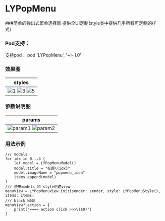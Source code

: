 # LYPopMenu

###简单的弹出式菜单选择器
提供全UI定制(style类中提供几乎所有可定制的样式)

### Pod支持：
支持pod：  pod 'LYPopMenu', '~> 1.0'

### 效果图

| styles |
|---|
|![1](https://github.com/GordonLY/LYPopMenu/blob/master/screenshot/style1.png) ![3](https://github.com/GordonLY/LYPopMenu/blob/master/screenshot/style3.png) ![5](https://github.com/GordonLY/LYPopMenu/blob/master/screenshot/style5.png) |


### 参数说明图

| params |
|---|
|![param1](https://github.com/GordonLY/LYPopMenu/blob/master/screenshot/param1.png) ![param2](https://github.com/GordonLY/LYPopMenu/blob/master/screenshot/param2.png) |

### 用法示例
    /// models
    for idx in 0...3 {
        let model = LYPopMenuModel()
        model.title = "标题\(idx)"
        model.imageName = "popmenu_icon"
        items.append(model)
    }
    /// 使用models 和 style创建view
    menuView = LYPopMenuView.init(sender: sender, style: LYPopMenuStyle(), items: items)
    /// block 回调
    menuView?.action = {
        print("==== action click >>>\($0)")
    }
